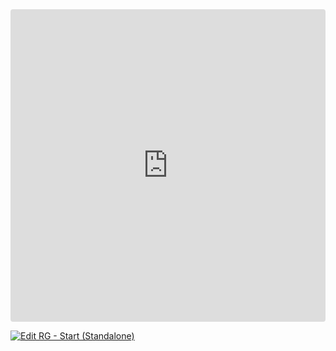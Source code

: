 <ClientOnly>
<iframe src="https://codesandbox.io/embed/dq2mjk?view=preview&module=%2Fsrc%2Findex.ts&hidenavigation=1"
     style="width:100%; height: 500px; border:0; border-radius: 4px; overflow:hidden;"
     title="RG - Start (Standalone)"
     allow="accelerometer; ambient-light-sensor; camera; encrypted-media; geolocation; gyroscope; hid; microphone; midi; payment; usb; vr; xr-spatial-tracking"
     sandbox="allow-forms allow-modals allow-popups allow-presentation allow-same-origin allow-scripts"
   ></iframe>
</ClientOnly>

[![Edit RG - Start (Standalone)](https://codesandbox.io/static/img/play-codesandbox.svg)](https://codesandbox.io/p/sandbox/rg-custom-sizes-per-row-forked-dq2mjk)
